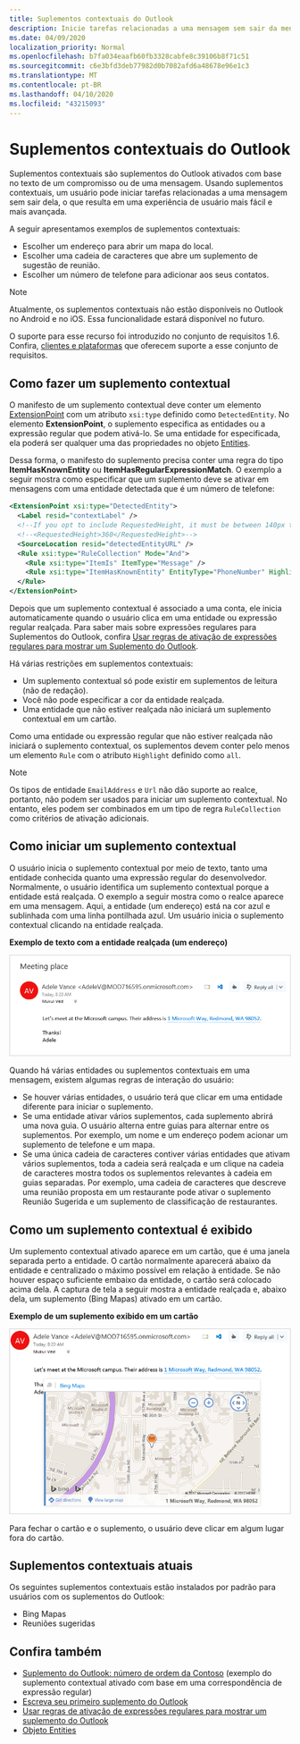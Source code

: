 ```yaml
---
title: Suplementos contextuais do Outlook
description: Inicie tarefas relacionadas a uma mensagem sem sair da mensagem para resultar em uma experiência de usuário mais fácil e mais sofisticada.
ms.date: 04/09/2020
localization_priority: Normal
ms.openlocfilehash: b7fa034eaafb60fb3328cabfe8c39106b8f71c51
ms.sourcegitcommit: c6e3bfd3deb77982d0b7082afd6a48678e96e1c3
ms.translationtype: MT
ms.contentlocale: pt-BR
ms.lasthandoff: 04/10/2020
ms.locfileid: "43215093"
---
```

# <a name="contextual-outlook-add-ins"></a>Suplementos contextuais do Outlook

Suplementos contextuais são suplementos do Outlook ativados com base no texto de um compromisso ou de uma mensagem. Usando suplementos contextuais, um usuário pode iniciar tarefas relacionadas a uma mensagem sem sair dela, o que resulta em uma experiência de usuário mais fácil e mais avançada.

A seguir apresentamos exemplos de suplementos contextuais:

- Escolher um endereço para abrir um mapa do local.
- Escolher uma cadeia de caracteres que abre um suplemento de sugestão de reunião.
- Escolher um número de telefone para adicionar aos seus contatos.


> [!NOTE]
> Atualmente, os suplementos contextuais não estão disponíveis no Outlook no Android e no iOS. Essa funcionalidade estará disponível no futuro.
>
> O suporte para esse recurso foi introduzido no conjunto de requisitos 1.6. Confira, [clientes e plataformas](../reference/requirement-sets/outlook-api-requirement-sets.md#requirement-sets-supported-by-exchange-servers-and-outlook-clients) que oferecem suporte a esse conjunto de requisitos.

## <a name="how-to-make-a-contextual-add-in"></a>Como fazer um suplemento contextual

O manifesto de um suplemento contextual deve conter um elemento [ExtensionPoint](../reference/manifest/extensionpoint.md#detectedentity) com um atributo `xsi:type` definido como `DetectedEntity`. No elemento **ExtensionPoint**, o suplemento especifica as entidades ou a expressão regular que podem ativá-lo. Se uma entidade for especificada, ela poderá ser qualquer uma das propriedades no objeto [Entities](/javascript/api/outlook/office.entities).

Dessa forma, o manifesto do suplemento precisa conter uma regra do tipo **ItemHasKnownEntity** ou **ItemHasRegularExpressionMatch**. O exemplo a seguir mostra como especificar que um suplemento deve se ativar em mensagens com uma entidade detectada que é um número de telefone:

```XML
<ExtensionPoint xsi:type="DetectedEntity">
  <Label resid="contextLabel" />
  <!--If you opt to include RequestedHeight, it must be between 140px to 450px, inclusive.-->
  <!--<RequestedHeight>360</RequestedHeight>-->
  <SourceLocation resid="detectedEntityURL" />
  <Rule xsi:type="RuleCollection" Mode="And">
    <Rule xsi:type="ItemIs" ItemType="Message" />
    <Rule xsi:type="ItemHasKnownEntity" EntityType="PhoneNumber" Highlight="all" />
  </Rule>
</ExtensionPoint>
```

Depois que um suplemento contextual é associado a uma conta, ele inicia automaticamente quando o usuário clica em uma entidade ou expressão regular realçada. Para saber mais sobre expressões regulares para Suplementos do Outlook, confira [Usar regras de ativação de expressões regulares para mostrar um Suplemento do Outlook](use-regular-expressions-to-show-an-outlook-add-in.md).

Há várias restrições em suplementos contextuais:

- Um suplemento contextual só pode existir em suplementos de leitura (não de redação).
- Você não pode especificar a cor da entidade realçada.
- Uma entidade que não estiver realçada não iniciará um suplemento contextual em um cartão.

Como uma entidade ou expressão regular que não estiver realçada não iniciará o suplemento contextual, os suplementos devem conter pelo menos um elemento `Rule` com o atributo `Highlight` definido como `all`.

> [!NOTE]
> Os tipos de entidade `EmailAddress` e `Url` não dão suporte ao realce, portanto, não podem ser usados para iniciar um suplemento contextual. No entanto, eles podem ser combinados em um tipo de regra `RuleCollection` como critérios de ativação adicionais.

## <a name="how-to-launch-a-contextual-add-in"></a>Como iniciar um suplemento contextual

O usuário inicia o suplemento contextual por meio de texto, tanto uma entidade conhecida quanto uma expressão regular do desenvolvedor. Normalmente, o usuário identifica um suplemento contextual porque a entidade está realçada. O exemplo a seguir mostra como o realce aparece em uma mensagem. Aqui, a entidade (um endereço) está na cor azul e sublinhada com uma linha pontilhada azul. Um usuário inicia o suplemento contextual clicando na entidade realçada. 

**Exemplo de texto com a entidade realçada (um endereço)**

![Mostra a entidade realçada em um email](../images/outlook-detected-entity-highlight.png)
    
Quando há várias entidades ou suplementos contextuais em uma mensagem, existem algumas regras de interação do usuário:

- Se houver várias entidades, o usuário terá que clicar em uma entidade diferente para iniciar o suplemento.
- Se uma entidade ativar vários suplementos, cada suplemento abrirá uma nova guia. O usuário alterna entre guias para alternar entre os suplementos. Por exemplo, um nome e um endereço podem acionar um suplemento de telefone e um mapa.
- Se uma única cadeia de caracteres contiver várias entidades que ativam vários suplementos, toda a cadeia será realçada e um clique na cadeia de caracteres mostra todos os suplementos relevantes à cadeia em guias separadas. Por exemplo, uma cadeia de caracteres que descreve uma reunião proposta em um restaurante pode ativar o suplemento Reunião Sugerida e um suplemento de classificação de restaurantes.

## <a name="how-a-contextual-add-in-displays"></a>Como um suplemento contextual é exibido

Um suplemento contextual ativado aparece em um cartão, que é uma janela separada perto a entidade. O cartão normalmente aparecerá abaixo da entidade e centralizado o máximo possível em relação à entidade. Se não houver espaço suficiente embaixo da entidade, o cartão será colocado acima dela. A captura de tela a seguir mostra a entidade realçada e, abaixo dela, um suplemento (Bing Mapas) ativado em um cartão.

**Exemplo de um suplemento exibido em um cartão**

![Mostra um aplicativo contextual em um cartão](../images/outlook-detected-entity-card.png)

Para fechar o cartão e o suplemento, o usuário deve clicar em algum lugar fora do cartão.

## <a name="current-contextual-add-ins"></a>Suplementos contextuais atuais

Os seguintes suplementos contextuais estão instalados por padrão para usuários com os suplementos do Outlook:

- Bing Mapas 
- Reuniões sugeridas

## <a name="see-also"></a>Confira também

- [Suplemento do Outlook: número de ordem da Contoso](https://github.com/OfficeDev/Outlook-Add-In-Contextual-Regex) (exemplo do suplemento contextual ativado com base em uma correspondência de expressão regular)
- [Escreva seu primeiro suplemento do Outlook](../quickstarts/outlook-quickstart.md)
- [Usar regras de ativação de expressões regulares para mostrar um suplemento do Outlook](use-regular-expressions-to-show-an-outlook-add-in.md)
- [Objeto Entities](/javascript/api/outlook/office.entities)
